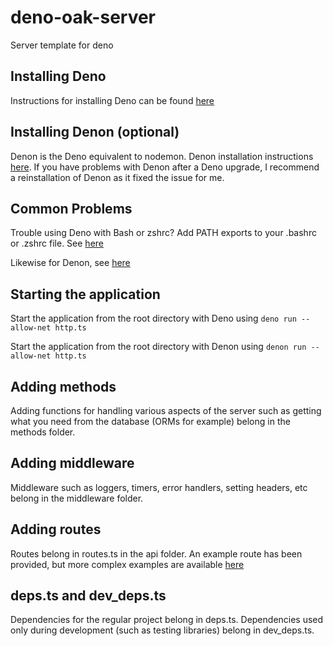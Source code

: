 # deno-oak-server

Server template for deno

## Installing Deno

Instructions for installing Deno can be found [here](https://deno.land/#installation)

## Installing Denon (optional)

Denon is the Deno equivalent to nodemon. Denon installation instructions [here](https://deno.land/x/denon@2.4.5). If you have problems with Denon after a Deno upgrade, I recommend a reinstallation of Denon as it fixed the issue for me.

## Common Problems

Trouble using Deno with Bash or zshrc? Add PATH exports to your .bashrc or .zshrc file. See [here](https://stackoverflow.com/questions/62057786/zsh-command-not-found-denon-even-after-installing-denon/62057787#62057787)

Likewise for Denon, see [here](https://github.com/denoland/deno/issues/6239#issuecomment-644940111)

## Starting the application

Start the application from the root directory with Deno using `deno run --allow-net http.ts`

Start the application from the root directory with Denon using `denon run --allow-net http.ts`

## Adding methods

Adding functions for handling various aspects of the server such as getting what you need from the database (ORMs for example) belong in the methods folder.

## Adding middleware

Middleware such as loggers, timers, error handlers, setting headers, etc belong in the middleware folder.

## Adding routes

Routes belong in routes.ts in the api folder. An example route has been provided, but more complex examples are available [here](https://deno.land/x/oak@v6.4.0)

## deps.ts and dev_deps.ts

Dependencies for the regular project belong in deps.ts. Dependencies used only during development (such as testing libraries) belong in dev_deps.ts.
